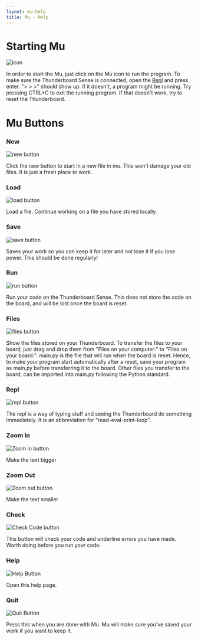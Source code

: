 ```yaml
---
layout: mu-help
title: Mu - Help
---
```


# Starting Mu
![icon](/mu-help/images/icon.png)

In order to start the Mu, just click on the Mu icon to run the program. 
To make sure the Thunderboard Sense is connected, open the [Repl](#repl) and press enter. "> > >" should show up. If it doesn't, a program might be running. Try pressing CTRL+C to exit the running program. If that doesn't work, try to reset the Thunderboard.


# Mu Buttons

### New
![new button](/mu-help/images/new.png)

Click the new button to start in a new file in mu. This won't damage your old files. It is just a fresh place to work.

### Load
![load button](/mu-help/images/load.png)

Load a file. Continue working on a file you have stored locally. 

### Save
![save button](/mu-help/images/save.png)

Saves your work so you can keep it for later and not lose it if you lose power. This should be done regularly!

### Run
![run button](/mu-help/images/run.png)

Run your code on the Thunderboard Sense. This does not store the code on the board, and will be lost once the board is reset. 

### Files
![files button](/mu-help/images/files.png)

Show the files stored on your Thunderboard. To transfer the files to your board, just drag and drop them from "Files on your computer:" to "Files on your board:". main.py is the file that will run when the board is reset. Hence, to make your program start automatically after a reset, save your program as main.py before transferring it to the board. Other files you transfer to the board, can be imported into main.py following the Python standard. 

### Repl
![repl button](/mu-help/images/repl.png)
<a name="repl"></a>

The repl is a way of typing stuff and seeing the Thunderboard do something immediately. It is an abbreviation for "read-eval-print-loop".

### Zoom In
![Zoom in button](/mu-help/images/zoom-in.png)

Make the text bigger

### Zoom Out

![Zoom out button](/mu-help/images/zoom-out.png)

Make the text smaller

### Check
![Check Code button](/mu-help/images/check.png)

This button will check your code and underline errors you have made. Worth doing before you run your code.

### Help
![Help Button](/mu-help/images/help.png)

Open this help page.

### Quit
![Quit Button](/mu-help/images/quit.png)

Press this when you are done with Mu. Mu will make sure you've saved your work if you want to keep it.
